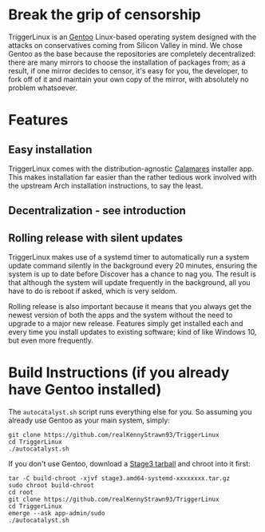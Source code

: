# Break the grip of censorship
TriggerLinux is an [Gentoo](https://www.gentoo.org) Linux-based operating system designed with the attacks on conservatives coming from Silicon Valley in mind. We chose Gentoo as the base because the repositories are completely decentralized: there are many mirrors to choose the installation of packages from; as a result, if one mirror decides to censor, it's easy for you, the developer, to fork off of it and maintain your own copy of the mirror, with absolutely no problem whatsoever.

# Features

## Easy installation
TriggerLinux comes with the distribution-agnostic [Calamares](https://calamares.io) installer app. This makes installation far easier than the rather tedious work involved with the upstream Arch installation instructions, to say the least.

## Decentralization - see introduction

## Rolling release with silent updates
TriggerLinux makes use of a systemd timer to automatically run a system update command silently in the background every 20 minutes, ensuring the system is up to date before Discover has a chance to nag you. The result is that although the system will update frequently in the background, all you have to do is reboot if asked, which is very seldom.

Rolling release is also important because it means that you always get the newest version of both the apps and the system without the need to upgrade to a major new release. Features simply get installed each and every time you install updates to existing software; kind of like Windows 10, but even more frequently.

# Build Instructions (if you already have Gentoo installed)
The `autocatalyst.sh` script runs everything else for you. So assuming you already use Gentoo as your main system, simply:

    git clone https://github.com/realKennyStrawn93/TriggerLinux
    cd TriggerLinux
    ./autocatalyst.sh

If you don't use Gentoo, download a [Stage3 tarball](http://distfiles.gentoo.org/releases/amd64/autobuilds/current-stage3-amd64-systemd/) and chroot into it first:

    tar -C build-chroot -xjvf stage3.amd64-systemd-xxxxxxxx.tar.gz
    sudo chroot build-chroot
    cd root
    git clone https://github.com/realKennyStrawn93/TriggerLinux
    cd TriggerLinux
    emerge --ask app-admin/sudo
    ./autocatalyst.sh
